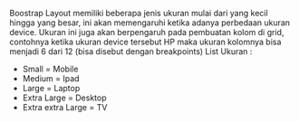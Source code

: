 Boostrap Layout memiliki beberapa jenis ukuran mulai dari yang kecil hingga yang besar, ini akan memengaruhi ketika adanya perbedaan ukuran device.
Ukuran ini juga akan berpengaruh pada pembuatan kolom di grid, contohnya ketika ukuran device tersebut HP maka ukuran kolomnya bisa menjadi 6 dari 12 (bisa disebut dengan breakpoints)
List Ukuran : 
- Small = Mobile
- Medium = Ipad
- Large = Laptop
- Extra Large = Desktop
- Extra extra Large = TV